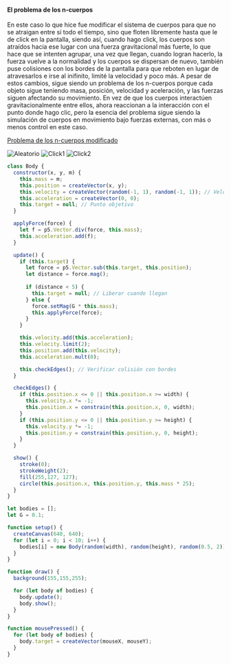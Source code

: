 #### El problema de los n-cuerpos

En este caso lo que hice fue modificar el sistema de cuerpos para que no se atraigan entre sí todo el tiempo, sino que floten libremente hasta que le de click en la pantalla, siendo así, cuando hago click, 
los cuerpos son atraídos hacia ese lugar con una fuerza gravitacional más fuerte, lo que hace que se intenten agrupar, una vez que llegan, cuando logran hacerlo, la fuerza vuelve a la normalidad y los cuerpos 
se dispersan de nuevo, también puse colisiones con los bordes de la pantalla para que reboten en lugar de atravesarlos e irse al inifinito, limité la velocidad y poco más.
A pesar de estos cambios, sigue siendo un problema de los n-cuerpos porque cada objeto sigue teniendo masa, posición, velocidad y aceleración, y las fuerzas 
siguen afectando su movimiento. En vez de que los cuerpos interactúen gravitacionalmente entre ellos, ahora reaccionan a la interacción con el
punto donde hago clic, pero la esencia del problema sigue siendo la simulación de cuerpos en movimiento bajo fuerzas externas, con más o menos control en este caso.

[Problema de los n-cuerpos modificado](https://editor.p5js.org/Danielo025/full/Iq6H9nzmf)

![Aleatorio](https://github.com/user-attachments/assets/cf93264c-a8e1-4bc4-b8dc-03cceee28225)
![Click1](https://github.com/user-attachments/assets/7e941438-f7ed-4292-868b-f5ccc2eb4722)
![Click2](https://github.com/user-attachments/assets/e7b42b05-b7af-4712-9e21-82813f09dfd1)



```js
class Body {
  constructor(x, y, m) {
    this.mass = m;
    this.position = createVector(x, y);
    this.velocity = createVector(random(-1, 1), random(-1, 1)); // Velocidad inicial aleatoria
    this.acceleration = createVector(0, 0);
    this.target = null; // Punto objetivo
  }

  applyForce(force) {
    let f = p5.Vector.div(force, this.mass);
    this.acceleration.add(f);
  }

  update() {
    if (this.target) {
      let force = p5.Vector.sub(this.target, this.position);
      let distance = force.mag();
      
      if (distance < 5) {
        this.target = null; // Liberar cuando llegan
      } else {
        force.setMag(G * this.mass);
        this.applyForce(force);
      }
    }

    this.velocity.add(this.acceleration);
    this.velocity.limit(2);
    this.position.add(this.velocity);
    this.acceleration.mult(0);

    this.checkEdges(); // Verificar colisión con bordes
  }

  checkEdges() {
    if (this.position.x <= 0 || this.position.x >= width) {
      this.velocity.x *= -1;
      this.position.x = constrain(this.position.x, 0, width);
    }
    if (this.position.y <= 0 || this.position.y >= height) {
      this.velocity.y *= -1;
      this.position.y = constrain(this.position.y, 0, height);
    }
  }

  show() {
    stroke(0);
    strokeWeight(2);
    fill(255,127, 127);
    circle(this.position.x, this.position.y, this.mass * 25);
  }
}

let bodies = [];
let G = 0.1;

function setup() {
  createCanvas(640, 640);
  for (let i = 0; i < 10; i++) {
    bodies[i] = new Body(random(width), random(height), random(0.5, 2));
  }
}

function draw() {
  background(155,155,255);

  for (let body of bodies) {
    body.update();
    body.show();
  }
}

function mousePressed() {
  for (let body of bodies) {
    body.target = createVector(mouseX, mouseY);
  }
}
```

